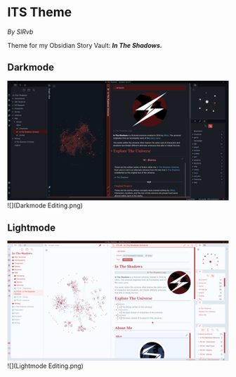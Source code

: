 # ITS Theme
*By SlRvb*

Theme for my Obsidian Story Vault: ***In The Shadows.***

## Darkmode

![](Darkmode.png)
![](Darkmode Editing.png)


## Lightmode

![](Lightmode.png)
![](Lightmode Editing.png)
